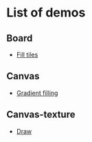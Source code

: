# List of demos

## Board

- [Fill tiles](https://rexrainbow.github.io/phaser4-rex-plugins/public/board-fill-tiles/)

## Canvas

- [Gradient filling](https://rexrainbow.github.io/phaser4-rex-plugins/public/canvas-fill/)

## Canvas-texture

- [Draw](https://rexrainbow.github.io/phaser4-rex-plugins/public/canvas-texture-draw/)
